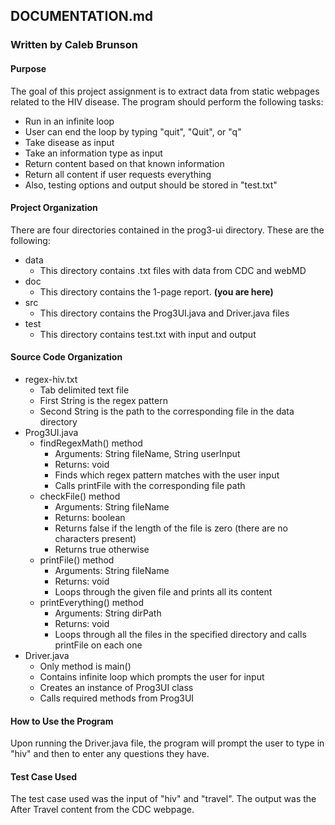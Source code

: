 ## DOCUMENTATION.md
### Written by Caleb Brunson

#### Purpose
The goal of this project assignment is to extract data from static webpages related to the HIV disease. The program should perform the following tasks:
* Run in an infinite loop
* User can end the loop by typing "quit", "Quit", or "q"
* Take disease as input
* Take an information type as input
* Return content based on that known information
* Return all content if user requests everything
* Also, testing options and output should be stored in "test.txt" 

#### Project Organization
There are four directories contained in the prog3-ui directory. These are the following:
* data
    * This directory contains .txt files with data from CDC and webMD
* doc
    * This directory contains the 1-page report. **(you are here)**
* src
    * This directory contains the Prog3UI.java and Driver.java files
* test
    * This directory contains test.txt with input and output

#### Source Code Organization
* regex-hiv.txt
    * Tab delimited text file
    * First String is the regex pattern
    * Second String is the path to the corresponding file in the data directory
* Prog3UI.java
    * findRegexMath() method
        * Arguments: String fileName, String userInput
        * Returns: void
        * Finds which regex pattern matches with the user input
        * Calls printFile with the corresponding file path
    * checkFile() method
        * Arguments: String fileName
        * Returns: boolean
        * Returns false if the length of the file is zero (there are no characters present)
        * Returns true otherwise
    * printFile() method
        * Arguments: String fileName
        * Returns: void
        * Loops through the given file and prints all its content
    * printEverything() method
        * Arguments: String dirPath
        * Returns: void
        * Loops through all the files in the specified directory and calls printFile on each one
* Driver.java
    * Only method is main()
    * Contains infinite loop which prompts the user for input
    * Creates an instance of Prog3UI class
    * Calls required methods from Prog3UI

#### How to Use the Program
Upon running the Driver.java file, the program will prompt the user to type in "hiv" and then to enter any questions they have.

#### Test Case Used
The test case used was the input of "hiv" and "travel". The output was the After Travel content from the CDC webpage.